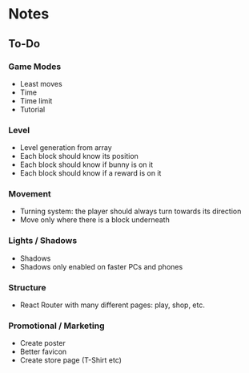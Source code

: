 # Notes

## To-Do

### Game Modes

- Least moves
- Time
- Time limit
- Tutorial

### Level

- Level generation from array
- Each block should know its position
- Each block should know if bunny is on it
- Each block should know if a reward is on it

### Movement

- Turning system: the player should always turn towards its direction
- Move only where there is a block underneath

### Lights / Shadows

- Shadows
- Shadows only enabled on faster PCs and phones

### Structure

- React Router with many different pages: play, shop, etc.

### Promotional / Marketing

- Create poster
- Better favicon
- Create store page (T-Shirt etc)

